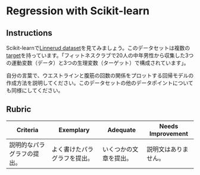 # Regression with Scikit-learn

## Instructions

Scikit-learnで[Linnerud dataset](https://scikit-learn.org/stable/modules/generated/sklearn.datasets.load_linnerud.html#sklearn.datasets.load_linnerud)を見てみましょう。このデータセットは複数の[target](https://scikit-learn.org/stable/datasets/toy_dataset.html#linnerrud-dataset)を持っています。「フィットネスクラブで20人の中年男性から収集した3つの運動変数（データ）と3つの生理変数（ターゲット）で構成されています」。

自分の言葉で、ウエストラインと腹筋の回数の関係をプロットする回帰モデルの作成方法を説明してください。このデータセットの他のデータポイントについても同様にしてください。

## Rubric

| Criteria                       | Exemplary                           | Adequate                      | Needs Improvement          |
| ------------------------------ | ----------------------------------- | ----------------------------- | -------------------------- |
| 説明的なパラグラフの提出。 | よく書けたパラグラフを提出。 | いくつかの文章を提出。 | 説明文はありません。 |
